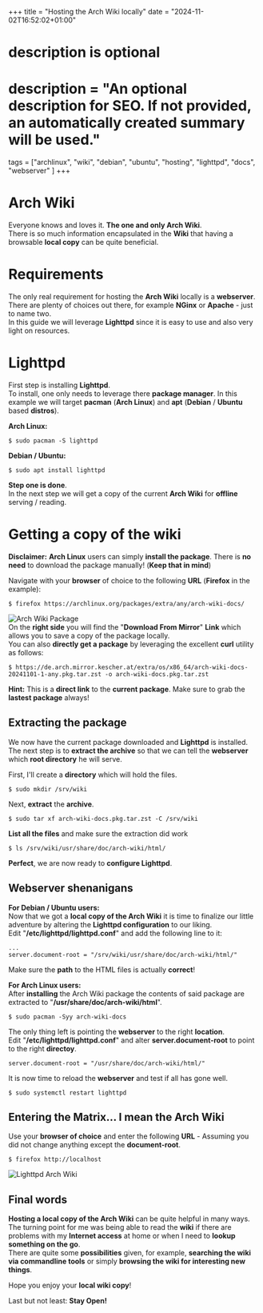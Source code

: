 +++
title = "Hosting the Arch Wiki locally"
date = "2024-11-02T16:52:02+01:00"

#
# description is optional
#
# description = "An optional description for SEO. If not provided, an automatically created summary will be used."

tags = ["archlinux", "wiki", "debian", "ubuntu", "hosting", "lighttpd", "docs", "webserver" ]
+++

# Arch Wiki
Everyone knows and loves it. **The one and only Arch Wiki**.   
There is so much information encapsulated in the **Wiki** that having a browsable **local copy** can be quite beneficial.

# Requirements
The only real requirement for hosting the **Arch Wiki** locally is a **webserver**.   
There are plenty of choices out there, for example **NGinx** or **Apache** - just to name two.   
In this guide we will leverage **Lighttpd** since it is easy to use and also very light on resources.

# Lighttpd
First step is installing **Lighttpd**.   
To install, one only needs to leverage there **package manager**. In this example we will target **pacman** (**Arch Linux**) and **apt** (**Debian** / **Ubuntu** based **distros**).

**Arch Linux:**
```shell
$ sudo pacman -S lighttpd
```
**Debian / Ubuntu:**
```shell
$ sudo apt install lighttpd
```
**Step one is done**.   
In the next step we will get a copy of the current **Arch Wiki** for **offline** serving / reading.

# Getting a copy of the wiki
**Disclaimer:** **Arch Linux** users can simply **install the package**. There is **no need** to download the package manually! (**Keep that in mind**)

Navigate with your **browser** of choice to the following **URL** (**Firefox** in the example):
```shell
$ firefox https://archlinux.org/packages/extra/any/arch-wiki-docs/
```
![Arch Wiki Package](/images/arch-wiki-package.png)   
On the **right side** you will find the "**Download From Mirror**" **Link** which allows you to save a copy of the package locally.   
You can also **directly get a package** by leveraging the excellent **curl** utility as follows:
```shell
$ https://de.arch.mirror.kescher.at/extra/os/x86_64/arch-wiki-docs-20241101-1-any.pkg.tar.zst -o arch-wiki-docs.pkg.tar.zst
```
**Hint:** This is a **direct link** to the **current package**. Make sure to grab the **lastest package** always!

## Extracting the package
We now have the current package downloaded and **Lighttpd** is installed.   
The next step is to **extract the archive** so that we can tell the **webserver** which **root directory** he will serve.

First, I'll create a **directory** which will hold the files.
```shell
$ sudo mkdir /srv/wiki
```

Next, **extract** the **archive**.
```shell
$ sudo tar xf arch-wiki-docs.pkg.tar.zst -C /srv/wiki
```

**List all the files** and make sure the extraction did work
```shell
$ ls /srv/wiki/usr/share/doc/arch-wiki/html/
```

**Perfect**, we are now ready to **configure Lighttpd**.

## Webserver shenanigans
**For Debian / Ubuntu users:**   
Now that we got a **local copy of the Arch Wiki** it is time to finalize our little adventure by altering the **Lighttpd configuration** to our liking.   
Edit "**/etc/lighttpd/lighttpd.conf**" and add the following line to it:
```shell
...
server.document-root = "/srv/wiki/usr/share/doc/arch-wiki/html/"
```
Make sure the **path** to the HTML files is actually **correct**!

**For Arch Linux users:**   
After **installing** the Arch Wiki package the contents of said package are extracted to "**/usr/share/doc/arch-wiki/html**".   
```shell
$ sudo pacman -Syy arch-wiki-docs
```
The only thing left is pointing the **webserver** to the right **location**.   
Edit "**/etc/lighttpd/lighttpd.conf**" and alter **server.document-root** to point to the right **directoy**.
```shell
server.document-root = "/usr/share/doc/arch-wiki/html/"
```

It is now time to reload the **webserver** and test if all has gone well.
```shell
$ sudo systemctl restart lighttpd
```

## Entering the Matrix... I mean the Arch Wiki
Use your **browser of choice** and enter the following **URL** - Assuming you did not change anything except the **document-root**.
```shell
$ firefox http://localhost
```
![Lighttpd Arch Wiki](/images/lighttpd-arch-wiki.png) 

## Final words
**Hosting a local copy of the Arch Wiki** can be quite helpful in many ways.   
The turning point for me was being able to read the **wiki** if there are problems with my **Internet access** at home or when I need to **lookup something on the go**.   
There are quite some **possibilities** given, for example, **searching the wiki via commandline tools** or simply **browsing the wiki for interesting new things**.

Hope you enjoy your **local wiki copy**!

Last but not least: **Stay Open!**